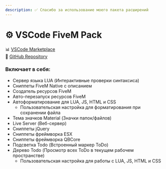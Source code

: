 ```yaml
---
description: ✅ Спасибо за использование моего пакета расширений
---
```


# ⚙️ VSCode FiveM Pack

📊 [VSCode Marketplace](https://marketplace.visualstudio.com/items?itemName=ViorityGroup.fivem-development)\
🔧 [GitHub Repository](https://github.com/Tuncion/vscode-fivem-development-kit)

### Включает в себя:

* Сервер языка LUA (Интерактивные проверки синтаксиса)
* Сниппеты FiveM Native с описанием
* Создатель ресурсов FiveM
* Авто-перезапуск ресурсов FiveM
* Автоформатирование для LUA, JS, HTML и CSS
  * Пользовательская настройка для форматирования при сохранении файла
* Тема значков Material (Значки папок/файлов)
* Live Server (Веб-сервер)
* Сниппеты jQuery
* Сниппеты фреймворка ESX
* Сниппеты фреймворка QBCore
* Подсветка Todo (Встроенный маркер ToDo)
* Дерево Todo (Просмотр всех ToDo в текущем рабочем пространстве)
  * Пользовательская настройка для работы с LUA, JS, HTML и CSS